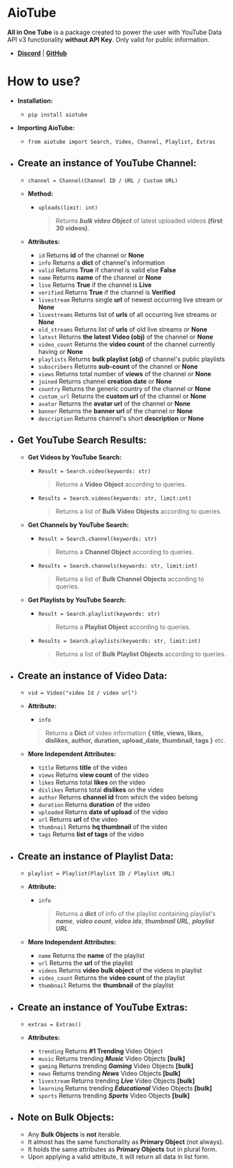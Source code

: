 
# AioTube           
 **All in One Tube** is a package created to power the user with YouTube Data API v3 functionality **without API Key**. Only valid for public information.   
    
 - **[Discord](https://discord.gg/YAFGAaMrTC)** | **[GitHub](https://github.com/jnsougata/AioTube)**
# How to use?         
 - **Installation:**     
    - `pip install aiotube`  
    
 - **Importing AioTube:**     
    - `from aiotube import Search, Video, Channel, Playlist, Extras`   
   
 - **Create an instance of YouTube Channel:** 
   - 
     - `channel = Channel(Channel ID / URL / Custom URL) `    
            
     - **Method:**
        - `uploads(limit: int)`       
             > Returns ***bulk video Object*** of latest uploaded videos **(first 30 videos)**.
     - **Attributes:** 
       - `id` Returns **id** of the channel or **None**
       - `info` Returns a **dict** of channel's information
       - `valid` Returns **True** if channel is valid else **False**
       - `name` Returns **name** of the channel or **None**
       - `live` Returns **True** if the channel is **Live**
       - `verified` Returns **True** if the channel is **Verified**
       - `livestream` Returns single **url** of newest occurring live stream or **None**
       - `livestreams` Returns list of **urls** of all occurring live streams or **None**
       - `old_streams` Returns list of **urls** of old live streams or **None**
       - `latest` Returns **the latest Video (obj)** of the channel or **None**
       - `video_count` Returns the **video count** of the channel currently having or **None**
       - `playlists` Returns **bulk playlist (obj)** of channel's public playlists
       - `subscribers` Returns **sub-count** of the channel or **None**        
       - `views` Returns total number of **views** of the channel or **None**           
       - `joined` Returns channel **creation date** or **None**       
       - `country` Returns the generic country of the channel or **None**      
       - `custom_url` Returns the **custom url** of the channel or **None**
       - `avatar` Returns the **avatar url** of the channel or **None**       
       - `banner` Returns the **banner url** of the channel or **None**  
       - `description` Returns channel's short **description** or **None**

 - **Get YouTube Search Results:**
   - 
     - **Get Videos by YouTube Search:**     
        - `Result = Search.video(keywords: str)`   
		       
            > Returns a **Video Object** according to queries. 
			     
        - `Results = Search.videos(keywords: str, limit:int)`   
		        
           > Returns a list of **Bulk Video Objects** according to queries.    
           
     - **Get Channels by YouTube Search:**    
       
        - `Result = Search.channel(keywords: str)`          
             > Returns a **Channel Object** according to queries.     
		  
        - `Results = Search.channels(keywords: str, limit:int)`          
	 
           > Returns a list of **Bulk Channel Objects** according to queries.    
           
     - **Get Playlists by YouTube Search:**    
        - `Result = Search.playlist(keywords: str)`          
             > Returns a **Playlist Object** according to queries. 
		 
        - `Results = Search.playlists(keywords: str, limit:int)`
            > Returns a list of **Bulk Playlist Objects** according to queries. 
		 
 - **Create an instance of Video Data:**
   - 
     - `vid = Video("video Id / video url")`
       
     - **Attribute:**     
        - `info`     
         > Returns a **Dict** of video information **{ title, views, likes, dislikes, author, duration, upload_date, thumbnail, tags }** etc.      
      
     - **More Independent Attributes:**          
         - `title`  Returns **title** of the video          
         - `views`  Returns **view count** of the video          
         - `likes`  Returns total **likes** on the video          
         - `dislikes`  Returns total **dislikes** on the video          
         - `author`  Returns **channel id** from which the video belong          
         - `duration`  Returns **duration** of the video          
         - `uploaded`  Returns **date of upload** of the video                   
         - `url` Returns **url** of the video    
         - `thumbnail`  Returns **hq thumbnail** of the video  
         - `tags`  Returns **list of tags** of the video
     
 - **Create an instance of Playlist Data:** 
   - 
  
     - `playlist = Playlist(Playlist ID / Playlist URL)`
     
     - **Attribute:**
   
        - `info`   
           > Returns a **dict** of info of the playlist containing playlist's ***name***, ***video count***, ***video ids***, ***thumbnail URL***, ***playlist URL***  
			
     - **More Independent Attributes:**
       - `name`  Returns the **name** of the playlist  
       - `url`  Returns the **url** of the playlist 
       - `videos`  Returns **video bulk object** of the videos in playlist 
       - `video_count`  Returns the **video count** of the playlist 
       - `thumbnail`  Returns the **thumbnail** of the playlist
    
 - **Create an instance of YouTube Extras:**
   - 
      - `extras = Extras()`    
      
      - **Attributes:**    
         - `trending`  Returns **#1 Trending** Video Object    
         - `music`  Returns trending ***Music*** Video Objects **[bulk]**   
         - `gaming`  Returns trending ***Gaming*** Video Objects **[bulk]**    
         - `news`  Returns trending ***News*** Video Objects **[bulk]**    
         - `livestream`  Returns trending ***Live*** Video Objects **[bulk]**    
         - `learning`  Returns trending ***Educational*** Video Objects **[bulk]**    
         - `sports`  Returns trending ***Sports*** Video Objects **[bulk]**
 

 - **Note on Bulk Objects:**
   - 
     - Any **Bulk Objects** is **not** iterable. 
     - It almost has the same functionality as **Primary Object** (not always).
     - It holds the same attributes as **Primary Objects** but in plural form.
     - Upon applying a valid attribute, it will return all data in list form.
   
